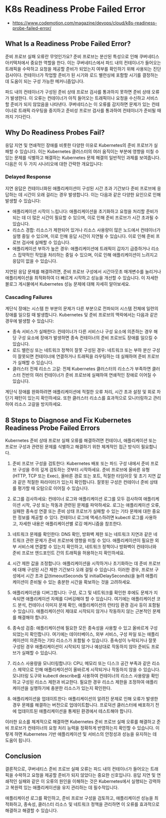 # K8s Readiness Probe Failed Error

- https://www.codemotion.com/magazine/devops/cloud/k8s-readiness-probe-failed-error/

## What Is a Readiness Probe Failed Error?

준비 프로브 실패 오류란 무엇인가요?
준비 프로브는 분산된 특성으로 인해 쿠버네티스 아키텍처에서 중요한 역할을 한다. 이는 쿠버네티스에서 파드 내의 컨테이너가 들어오는 트래픽을 수락하고 요청을 제공할 준비가 되었는지 여부를 확인하기 위해 사용되는 진단 검사이다. 컨테이너가 작업할 준비가 된 시기와 로드 밸런싱에 포함할 시기를 결정하는 데 도움이 되는 구성 가능한 메커니즘입니다.

파드 내의 컨테이너가 구성된 준비 상태 프로브 검사를 통과하지 못하면 준비 상태 오류가 발생한다. 이 오류는 컨테이너가 아직 들어오는 트래픽이나 요청을 수신하고 서비스할 준비가 되지 않았음을 나타낸다. 쿠버네티스는 이 오류를 감지하면 문제가 있는 컨테이너로 트래픽 라우팅을 중지하고 준비성 프로브 검사를 통과하여 컨테이너가 준비될 때까지 기다린다.

## Why Do Readiness Probes Fail?
응답 지연 및 연쇄적인 장애를 비롯한 다양한 이유로 Kubernetes의 준비 프로브가 실패할 수 있습니다. 이는 Kubernetes 클러스터의 여러 움직이는 부분에 영향을 미칠 수 있는 문제를 식별하고 해결하는 Kubernetes 문제 해결의 일반적인 과제를 보여줍니다. 다음은 이 두 가지 시나리오에 대한 간략한 개요입니다:

### Delayed Response
지연 응답은 컨테이너화된 애플리케이션이 구성된 시간 초과 기간보다 준비 프로브에 응답하는 데 시간이 오래 걸리는 경우 발생합니다. 이는 다음과 같은 다양한 요인으로 인해 발생할 수 있습니다:

- 애플리케이션 시작이 느립니다: 애플리케이션을 초기화하고 요청을 처리할 준비가 되는 데 더 많은 시간이 필요할 수 있으며, 이로 인해 준비 프로브가 시간 초과될 수 있습니다.
- 리소스 경합: 리소스가 제한되어 있거나 리소스 사용량이 많은 노드에서 컨테이너가 실행 중일 수 있으며, 이로 인해 응답 시간이 지연될 수 있습니다. 이로 인해 준비 프로브 검사에 실패할 수 있습니다.
- 애플리케이션 부하가 높은 경우: 애플리케이션에 트래픽이 갑자기 급증하거나 리소스 집약적인 작업을 처리하는 중일 수 있으며, 이로 인해 애플리케이션이 느려지고 응답이 없을 수 있습니다.

지연된 응답 문제를 해결하려면, 준비 프로브 구성에서 시간아웃초 매개변수를 늘리거나 애플리케이션을 최적화하여 더 빠르게 시작하고 성능을 개선할 수 있습니다. 이 자세한 블로그 게시물에서 Kubernetes 성능 문제에 대해 자세히 알아보세요.

### Cascading Failures
계단식 장애는 시스템 한 부분의 문제가 다른 부분으로 전파되어 시스템 전체에 일련의 장애를 일으킬 때 발생합니다. Kubernetes 및 준비 프로브의 맥락에서는 다음과 같은 경우에 발생할 수 있습니다:

- 종속 서비스가 실패한다: 컨테이너가 다른 서비스나 구성 요소에 의존하는 경우 해당 구성 요소에 장애가 발생하면 종속 컨테이너의 준비 프로브도 장애를 일으킬 수 있습니다.
- 로드 밸런싱 또는 네트워크 정책이 잘못 구성된 경우: 네트워크 또는 부하 분산 구성이 잘못되면 컨테이너에 연결하거나 트래픽을 라우팅하는 데 실패하여 준비 프로브가 실패할 수 있습니다.
- 클러스터 전체 리소스 고갈: 전체 Kubernetes 클러스터의 리소스가 부족하면 클러스터 전반의 여러 컨테이너가 준비 프로브에 실패하여 연쇄적인 장애로 이어질 수 있습니다.

계단식 장애를 완화하려면 애플리케이션에 적절한 오류 처리, 시간 초과 설정 및 회로 차단기 패턴이 있는지 확인하세요. 또한 클러스터 리소스를 효과적으로 모니터링하고 관리하여 리소스 고갈을 방지하세요.

## 8 Steps to Diagnose and Fix Kubernetes Readiness Probe Failed Errors

Kubernetes 준비 상태 프로브 실패 오류를 해결하려면 컨테이너, 애플리케이션 또는 프로브 구성과 관련된 문제를 식별하고 해결하기 위한 체계적인 접근 방식이 필요합니다.

1. 준비 프로브 구성을 검토한다: Kubernetes 배포 또는 파드 구성 내에서 준비 프로브 구성을 주의 깊게 검토하는 것부터 시작하세요. 준비 프로브에 올바른 유형(HTTP, TCP 또는 Exec), 올바른 경로 또는 포트, 적절한 타임아웃 및 초기 지연 값과 같은 적절한 파라미터가 있는지 확인합니다. 잘못된 구성은 컨테이너 준비 상태를 평가할 때 오탐으로 이어질 수 있습니다.

2. 로그를 검사하세요: 컨테이너 로그와 애플리케이션 로그를 모두 검사하여 애플리케이션 시작, 구성 또는 작동과 관련된 문제를 파악하세요. 로그는 애플리케이션 오류, 실패한 종속성 연결 또는 준비 상태 프로브가 실패할 수 있는 기타 문제에 대한 중요한 정보를 제공할 수 있다. 컨테이너 로그에 액세스하려면 kubectl 로그를 사용하고, 자세한 내용은 애플리케이션별 로깅 메커니즘을 참조한다.

3. 네트워크 문제를 확인한다: DNS 확인, 방화벽 제한 또는 네트워크 지연과 같은 네트워크 관련 문제가 준비 프로브에 영향을 미칠 수 있다. 애플리케이션이 필요한 외부 서비스에 연결할 수 있는지 확인하고, 네트워크 정책이나 방화벽이 컨테이너와 준비 프로브 엔드포인트 간의 트래픽을 허용하는지 확인하세요.

4. 시간 제한 값을 조정합니다: 애플리케이션을 시작하거나 초기화하는 데 준비 프로브에 대해 구성된 시간 제한 기간보다 오래 걸릴 수 있습니다. 이러한 경우, 프로브 구성에서 시간 초과 값(timeoutSeconds 및 initialDelaySeconds)을 늘려 애플리케이션이 준비될 수 있는 충분한 시간을 확보하는 것을 고려하세요.

5. 애플리케이션을 디버그합니다: 구성, 로그 및 네트워크를 확인한 후에도 문제가 지속되면 애플리케이션 자체를 디버깅해야 할 수 있습니다. 여기에는 애플리케이션 코드 분석, 컨테이너 이미지 문제 확인, 애플리케이션의 런타임 환경 검사 등이 포함될 수 있습니다. 애플리케이션이 제대로 시작되지 않거나 작동하지 않는 근본적인 문제를 해결해야 합니다.

6. 종속성 검증: 애플리케이션에 필요한 모든 종속성을 사용할 수 있고 올바르게 구성되었는지 확인합니다. 여기에는 데이터베이스, 외부 서비스, 구성 파일 또는 애플리케이션이 의존하는 기타 리소스가 포함될 수 있습니다. 종속성이 누락되거나 잘못 구성된 경우 애플리케이션이 시작되지 않거나 예상대로 작동하지 않아 준비도 프로브가 실패할 수 있습니다.

7. 리소스 사용량을 모니터링합니다: CPU, 메모리 또는 디스크 공간 부족과 같은 리소스 제약으로 인해 애플리케이션이 올바르게 시작되거나 작동하지 않을 수 있습니다. 모니터링 도구와 kubectl describe를 사용하여 컨테이너의 리소스 사용량을 확인하고 구성된 리소스 제한과 비교한다. 필요한 경우 리소스 제한을 조정하여 애플리케이션을 실행하기에 충분한 리소스가 있는지 확인한다.

8. 애플리케이션을 업데이트한다: 애플리케이션의 알려진 문제로 인해 오류가 발생한 경우 문제를 해결하는 버전으로 업데이트합니다. 프로덕션 클러스터에 배포하기 전에 업데이트된 애플리케이션을 통제된 환경에서 테스트해야 합니다.

이러한 요소를 체계적으로 해결하면 Kubernetes 준비 프로브 실패 오류를 해결하고 준비 프로브가 컨테이너의 요청 처리 능력을 정확하게 반영하는지 확인할 수 있습니다. 이렇게 하면 Kubernetes 기반 애플리케이션 및 서비스의 안정성과 성능을 유지하는 데 도움이 됩니다.

## Conclusion
결론적으로, 쿠버네티스 준비 프로브 실패 오류는 파드 내의 컨테이너가 들어오는 트래픽을 수락하고 요청을 제공할 준비가 되지 않았다는 중요한 신호입니다. 응답 지연 및 연쇄적인 실패와 같은 이 오류의 원인을 이해하는 것은 Kubernetes에서 실행되는 강력하고 복원력 있는 애플리케이션을 유지 관리하는 데 필수적입니다.

애플리케이션 로그를 확인하고, 준비 프로브 구성을 검토하고, 애플리케이션 성능을 최적화하고, 종속성, 클러스터 리소스 및 네트워크 정책을 관리하면 이 오류를 효과적으로 해결하고 해결할 수 있습니다.

